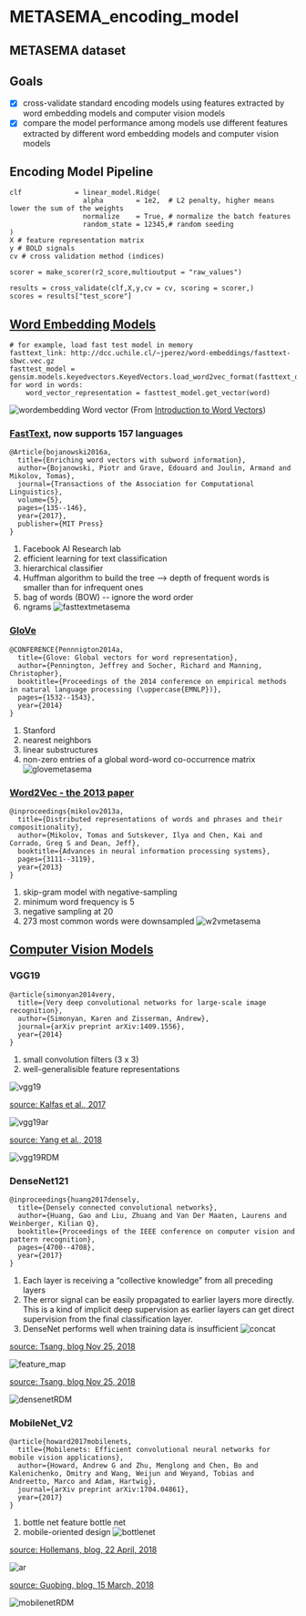 # METASEMA_encoding_model


## METASEMA dataset

## Goals
- [x] cross-validate standard encoding models using features extracted by word embedding models and computer vision models
- [x] compare the model performance among models use different features extracted by different word embedding models and computer vision models

## Encoding Model Pipeline
```
clf             = linear_model.Ridge(
                  alpha        = 1e2,  # L2 penalty, higher means lower the sum of the weights
                  normalize    = True, # normalize the batch features
                  random_state = 12345,# random seeding
)
X # feature representation matrix
y # BOLD signals
cv # cross validation method (indices)

scorer = make_scorer(r2_score,multioutput = "raw_values")

results = cross_validate(clf,X,y,cv = cv, scoring = scorer,)
scores = results["test_score"]
```

## [Word Embedding Models](https://github.com/dccuchile/spanish-word-embeddings)
```
# for example, load fast test model in memory
fasttext_link: http://dcc.uchile.cl/~jperez/word-embeddings/fasttext-sbwc.vec.gz
fasttest_model = gensim.models.keyedvectors.KeyedVectors.load_word2vec_format(fasttext_downloaded_file_name)
for word in words:
    word_vector_representation = fasttest_model.get_vector(word)
```
![wordembedding](https://cdn-images-1.medium.com/max/800/1*ZNdGa-lpYoZhvSFIcRaewg.png)
Word vector (From [Introduction to Word Vectors](https://medium.com/@jayeshbahire/introduction-to-word-vectors-ea1d4e4b84bf))
### [FastText](https://fasttext.cc/docs/en/crawl-vectors.html), now supports 157 languages
```
@Article{bojanowski2016a,
  title={Enriching word vectors with subword information},
  author={Bojanowski, Piotr and Grave, Edouard and Joulin, Armand and Mikolov, Tomas},
  journal={Transactions of the Association for Computational Linguistics},
  volume={5},
  pages={135--146},
  year={2017},
  publisher={MIT Press}
}
```
1. Facebook AI Research lab
2. efficient learning for text classification
3. hierarchical classifier
4. Huffman algorithm to build the tree --> depth of frequent words is smaller than for infrequent ones
5. bag of words (BOW) -- ignore the word order
6. ngrams
![fasttextmetasema](https://github.com/nmningmei/fMRI_decoding_benchmarking/blob/master/figures/metasema/word%20embedding/model%20fast%20text-RSA.png)

### [GloVe](https://nlp.stanford.edu/projects/glove/)
```
@CONFERENCE{Pennnigton2014a,
  title={Glove: Global vectors for word representation},
  author={Pennington, Jeffrey and Socher, Richard and Manning, Christopher},
  booktitle={Proceedings of the 2014 conference on empirical methods in natural language processing (\uppercase{EMNLP})},
  pages={1532--1543},
  year={2014}
}
```
1. Stanford
2. nearest neighbors
3. linear substructures
4. non-zero entries of a global word-word co-occurrence matrix
![glovemetasema](https://github.com/nmningmei/fMRI_decoding_benchmarking/blob/master/figures/metasema/word%20embedding/model%20glove-RSA.png)

### [Word2Vec - the 2013 paper](https://www.tensorflow.org/tutorials/representation/word2vec)
```
@inproceedings{mikolov2013a,
  title={Distributed representations of words and phrases and their compositionality},
  author={Mikolov, Tomas and Sutskever, Ilya and Chen, Kai and Corrado, Greg S and Dean, Jeff},
  booktitle={Advances in neural information processing systems},
  pages={3111--3119},
  year={2013}
}
```
1. skip-gram model with negative-sampling
2. minimum word frequency is 5
3. negative sampling at 20
4. 273 most common words were downsampled
![w2vmetasema](https://github.com/nmningmei/fMRI_decoding_benchmarking/blob/master/figures/metasema/word%20embedding/model%20word2vec-RSA.png)

## [Computer Vision Models](https://keras.io/applications/)

### VGG19
```
@article{simonyan2014very,
  title={Very deep convolutional networks for large-scale image recognition},
  author={Simonyan, Karen and Zisserman, Andrew},
  journal={arXiv preprint arXiv:1409.1556},
  year={2014}
}
```
1. small convolution filters (3 x 3)
2. well-generalisible feature representations

![vgg19](http://www.eneuro.org/content/eneuro/4/3/ENEURO.0113-17.2017/F10.large.jpg)

[source: Kalfas et al., 2017](http://www.eneuro.org/content/4/3/ENEURO.0113-17.2017)

![vgg19ar](https://cdn-images-1.medium.com/max/1600/1*cufAO77aeSWdShs3ba5ndg.jpeg)

[source: Yang et al., 2018](https://www.researchgate.net/publication/325137356_Breast_cancer_screening_using_convolutional_neural_network_and_follow-up_digital_mammography)

![vgg19RDM](https://github.com/nmningmei/fMRI_decoding_benchmarking/blob/master/figures/metasema/computer%20vison%20embedding/metasema%20image2vec%20RDM%20(vgg19%2Clight).png)

### DenseNet121
```
@inproceedings{huang2017densely,
  title={Densely connected convolutional networks},
  author={Huang, Gao and Liu, Zhuang and Van Der Maaten, Laurens and Weinberger, Kilian Q},
  booktitle={Proceedings of the IEEE conference on computer vision and pattern recognition},
  pages={4700--4708},
  year={2017}
}
```
1. Each layer is receiving a “collective knowledge” from all preceding layers
2. The error signal can be easily propagated to earlier layers more directly. This is a kind of implicit deep supervision as earlier layers can get direct supervision from the final classification layer.
3. DenseNet performs well when training data is insufficient
![concat](https://cdn-images-1.medium.com/max/800/1*9ysRPSExk0KvXR0AhNnlAA.gif)

[source: Tsang, blog Nov 25, 2018](https://towardsdatascience.com/review-densenet-image-classification-b6631a8ef803)

![feature_map](https://cdn-images-1.medium.com/max/800/1*t_orlp67H-odvgMa4LTzzw.png)

[source: Tsang, blog Nov 25, 2018](https://towardsdatascience.com/review-densenet-image-classification-b6631a8ef803)

![densenetRDM](https://github.com/nmningmei/fMRI_decoding_benchmarking/blob/master/figures/metasema/computer%20vison%20embedding/metasema%20image2vec%20RDM%20(densenet121%2Clight).png)

### MobileNet_V2
```
@article{howard2017mobilenets,
  title={Mobilenets: Efficient convolutional neural networks for mobile vision applications},
  author={Howard, Andrew G and Zhu, Menglong and Chen, Bo and Kalenichenko, Dmitry and Wang, Weijun and Weyand, Tobias and Andreetto, Marco and Adam, Hartwig},
  journal={arXiv preprint arXiv:1704.04861},
  year={2017}
}
```
1. bottle net feature bottle net
2. mobile-oriented design
![bottlenet](https://machinethink.net/images/mobilenet-v2/ResidualBlock@2x.png)

[source: Hollemans, blog, 22 April, 2018](https://machinethink.net/blog/mobilenet-v2/)

![ar](https://yinguobing.com/content/images/2018/03/mobilenet-v2-conv.jpg)

[source: Guobing, blog, 15 March, 2018](https://yinguobing.com/bottlenecks-block-in-mobilenetv2/)

![mobilenetRDM](https://github.com/nmningmei/fMRI_decoding_benchmarking/blob/master/figures/metasema/computer%20vison%20embedding/metasema%20image2vec%20RDM%20(mobilenetv2_1.00_128%2Clight).png)
